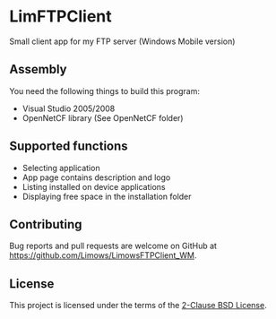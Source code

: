# LimFTPClient
Small client app for my FTP server (Windows Mobile version)

## Assembly

You need the following things to build this program:

 - Visual Studio 2005/2008
 - OpenNetCF library (See OpenNetCF folder)

## Supported functions

 - Selecting application
 - App page contains description and logo
 - Listing installed on device applications
 - Displaying free space in the installation folder

## Contributing

Bug reports and pull requests are welcome on GitHub at https://github.com/Limows/LimowsFTPClient_WM.

## License

This project is licensed under the terms of the [2-Clause BSD License](https://opensource.org/licenses/BSD-2-Clause).
